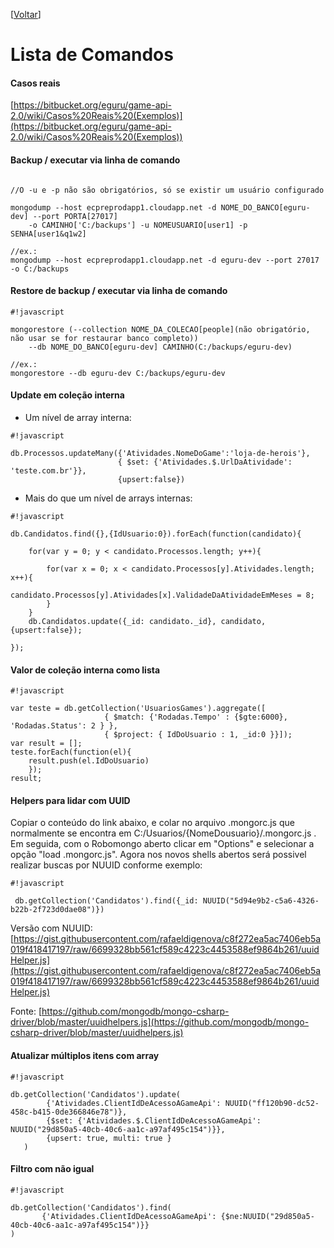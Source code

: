 <!-- TITLE: Mongo Cmd -->
<!-- SUBTITLE: A quick summary of Mongo Cmd -->

\[[Voltar](../index.html)]

# Lista de Comandos #

#### Casos reais ####
[https://bitbucket.org/eguru/game-api-2.0/wiki/Casos%20Reais%20(Exemplos)](https://bitbucket.org/eguru/game-api-2.0/wiki/Casos%20Reais%20(Exemplos))


#### Backup / executar via linha de comando ####
```#!javascript

//O -u e -p não são obrigatórios, só se existir um usuário configurado

mongodump --host ecpreprodapp1.cloudapp.net -d NOME_DO_BANCO[eguru-dev] --port PORTA[27017] 
    -o CAMINHO['C:/backups'] -u NOMEUSUARIO[user1] -p SENHA[user1&q1w2]

//ex.:
mongodump --host ecpreprodapp1.cloudapp.net -d eguru-dev --port 27017 -o C:/backups
```


#### Restore de backup / executar via linha de comando ####
```
#!javascript

mongorestore (--collection NOME_DA_COLECAO[people](não obrigatório, não usar se for restaurar banco completo))
    --db NOME_DO_BANCO[eguru-dev] CAMINHO(C:/backups/eguru-dev)

//ex.:
mongorestore --db eguru-dev C:/backups/eguru-dev
```


#### Update em coleção interna ####

* Um nível de array interna:
```
#!javascript

db.Processos.updateMany({'Atividades.NomeDoGame':'loja-de-herois'},
                        { $set: {'Atividades.$.UrlDaAtividade': 'teste.com.br'}},
                        {upsert:false})

```

* Mais do que um nível de arrays internas:
```
#!javascript

db.Candidatos.find({},{IdUsuario:0}).forEach(function(candidato){     
            
    for(var y = 0; y < candidato.Processos.length; y++){             
        
        for(var x = 0; x < candidato.Processos[y].Atividades.length; x++){                   
            candidato.Processos[y].Atividades[x].ValidadeDaAtividadeEmMeses = 8;                           
        }         
    }        
    db.Candidatos.update({_id: candidato._id}, candidato, {upsert:false});     

});
```


#### Valor de coleção interna como lista ####
```
#!javascript

var teste = db.getCollection('UsuariosGames').aggregate([
                     { $match: {'Rodadas.Tempo' : {$gte:6000}, 'Rodadas.Status': 2 } },
                     { $project: { IdDoUsuario : 1, _id:0 }}]);
var result = [];
teste.forEach(function(el){
    result.push(el.IdDoUsuario)
    });
result;
```


#### Helpers para lidar com UUID ####

Copiar o conteúdo do link abaixo, e colar no arquivo .mongorc.js que normalmente se encontra em C:/Usuarios/{NomeDousuario}/.mongorc.js . Em seguida, com o Robomongo aberto clicar em "Options" e selecionar a opção "load .mongorc.js". Agora nos novos shells abertos será possivel realizar buscas por NUUID conforme exemplo:

```
#!javascript

 db.getCollection('Candidatos').find({_id: NUUID("5d94e9b2-c5a6-4326-b22b-2f723d0dae08")}) 
```


Versão com NUUID:
[https://gist.githubusercontent.com/rafaeldigenova/c8f272ea5ac7406eb5a019f418417197/raw/6699328bb561cf589c4223c4453588ef9864b261/uuidHelper.js](https://gist.githubusercontent.com/rafaeldigenova/c8f272ea5ac7406eb5a019f418417197/raw/6699328bb561cf589c4223c4453588ef9864b261/uuidHelper.js)

Fonte:
[https://github.com/mongodb/mongo-csharp-driver/blob/master/uuidhelpers.js](https://github.com/mongodb/mongo-csharp-driver/blob/master/uuidhelpers.js)


#### Atualizar múltiplos itens com array ####
```
#!javascript

db.getCollection('Candidatos').update(
        {'Atividades.ClientIdDeAcessoAGameApi': NUUID("ff120b90-dc52-458c-b415-0de366846e78")},
        {$set: {'Atividades.$.ClientIdDeAcessoAGameApi': NUUID("29d850a5-40cb-40c6-aa1c-a97af495c154")}},
        {upsert: true, multi: true }
   )

```


#### Filtro com não igual ####
```
#!javascript

db.getCollection('Candidatos').find(
       {'Atividades.ClientIdDeAcessoAGameApi': {$ne:NUUID("29d850a5-40cb-40c6-aa1c-a97af495c154")}}
)

```